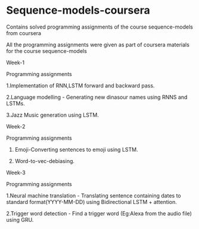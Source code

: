 # Sequence-models-coursera
Contains solved programming assignments of the course sequence-models from coursera

All the programming assignments were given as part of coursera materials for the course sequence-models

Week-1

Programming assignments

1.Implementation of RNN,LSTM forward and backward pass.

2.Language modelling - Generating new dinasour names using RNNS and LSTMs.

3.Jazz Music generation using LSTM.

Week-2

Programming assignments

1. Emoji-Converting sentences to emoji using LSTM.

2. Word-to-vec-debiasing.

Week-3

Programming assignments

1.Neural machine translation - Translating sentence containing dates to standard format(YYYY-MM-DD) using Bidirectional LSTM + attention.

2.Trigger word detection - Find a trigger word (Eg:Alexa from the audio file) using GRU.

